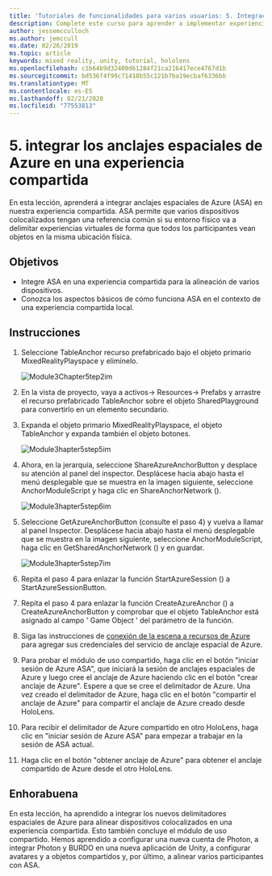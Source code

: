 ```yaml
---
title: 'Tutoriales de funcionalidades para varios usuarios: 5. Integración de los anclajes espaciales de Azure en una experiencia compartida'
description: Complete este curso para aprender a implementar experiencias compartidas multiusuario en una aplicación de HoloLens 2.
author: jessemcculloch
ms.author: jemccull
ms.date: 02/26/2019
ms.topic: article
keywords: mixed reality, unity, tutorial, hololens
ms.openlocfilehash: c1b64b9d32409d61284f21ca216417ece4767d1b
ms.sourcegitcommit: bd536f4f99c71418b55c121b7ba19ecbaf6336bb
ms.translationtype: MT
ms.contentlocale: es-ES
ms.lasthandoff: 02/21/2020
ms.locfileid: "77553813"
---
```

# <a name="5-integrating-azure-spatial-anchors-into-a-shared-experience"></a>5. integrar los anclajes espaciales de Azure en una experiencia compartida

En esta lección, aprenderá a integrar anclajes espaciales de Azure (ASA) en nuestra experiencia compartida. ASA permite que varios dispositivos colocalizados tengan una referencia común si su entorno físico va a delimitar experiencias virtuales de forma que todos los participantes vean objetos en la misma ubicación física.

## <a name="objectives"></a>Objetivos

* Integre ASA en una experiencia compartida para la alineación de varios dispositivos.
* Conozca los aspectos básicos de cómo funciona ASA en el contexto de una experiencia compartida local.

## <a name="instructions"></a>Instrucciones

1. Seleccione TableAnchor recurso prefabricado bajo el objeto primario MixedRealityPlayspace y elimínelo.

    ![Module3Chapter5tep2im](images/module3chapter5step2im.PNG)

2. En la vista de proyecto, vaya a activos-> Resources-> Prefabs y arrastre el recurso prefabricado TableAnchor sobre el objeto SharedPlayground para convertirlo en un elemento secundario.

3. Expanda el objeto primario MixedRealityPlayspace, el objeto TableAnchor y expanda también el objeto botones.

    ![Module3hapter5step5im](images/module3chapter5step5im.PNG)

4. Ahora, en la jerarquía, seleccione ShareAzureAnchorButton y desplace su atención al panel del inspector. Desplácese hacia abajo hasta el menú desplegable que se muestra en la imagen siguiente, seleccione AnchorModuleScript y haga clic en ShareAnchorNetwork ().

    ![Module3hapter5step6im](images/module3chapter5step6im.PNG)

5. Seleccione GetAzureAnchorButton (consulte el paso 4) y vuelva a llamar al panel Inspector. Desplácese hacia abajo hasta el menú desplegable que se muestra en la imagen siguiente, seleccione AnchorModuleScript, haga clic en GetSharedAnchorNetwork () y en guardar.

    ![Module3hapter5step7im](images/module3chapter5step7im.PNG)

6. Repita el paso 4 para enlazar la función StartAzureSession () a StartAzureSessionButton.

7. Repita el paso 4 para enlazar la función CreateAzureAnchor () a CreateAzureAnchorButton y comprobar que el objeto TableAnchor está asignado al campo ' Game Object ' del parámetro de la función.

8. Siga las instrucciones de [conexión de la escena a recursos de Azure](mrlearning-asa-ch1.md#4-connect-the-scene-to-the-azure-resource) para agregar sus credenciales del servicio de anclaje espacial de Azure.

9. Para probar el módulo de uso compartido, haga clic en el botón "iniciar sesión de Azure ASA", que iniciará la sesión de anclajes espaciales de Azure y luego cree el anclaje de Azure haciendo clic en el botón "crear anclaje de Azure". Espere a que se cree el delimitador de Azure. Una vez creado el delimitador de Azure, haga clic en el botón "compartir el anclaje de Azure" para compartir el anclaje de Azure creado desde HoloLens.

10. Para recibir el delimitador de Azure compartido en otro HoloLens, haga clic en "iniciar sesión de Azure ASA" para empezar a trabajar en la sesión de ASA actual.

11. Haga clic en el botón "obtener anclaje de Azure" para obtener el anclaje compartido de Azure desde el otro HoloLens.

## <a name="congratulations"></a>Enhorabuena

En esta lección, ha aprendido a integrar los nuevos delimitadores espaciales de Azure para alinear dispositivos colocalizados en una experiencia compartida. Esto también concluye el módulo de uso compartido. Hemos aprendido a configurar una nueva cuenta de Photon, a integrar Photon y BURDO en una nueva aplicación de Unity, a configurar avatares y a objetos compartidos y, por último, a alinear varios participantes con ASA.
